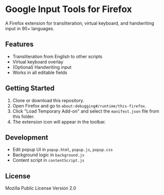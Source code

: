 # Google Input Tools for Firefox

A Firefox extension for transliteration, virtual keyboard, and handwriting input in 90+ languages.

## Features
- Transliteration from English to other scripts
- Virtual keyboard overlay
- (Optional) Handwriting input
- Works in all editable fields

## Getting Started

1. Clone or download this repository.
2. Open Firefox and go to `about:debugging#/runtime/this-firefox`.
3. Click "Load Temporary Add-on" and select the `manifest.json` file from this folder.
4. The extension icon will appear in the toolbar.

## Development
- Edit popup UI in `popup.html`, `popup.js`, `popup.css`
- Background logic in `background.js`
- Content script in `contentScript.js`

## License
Mozilla Public License Version 2.0